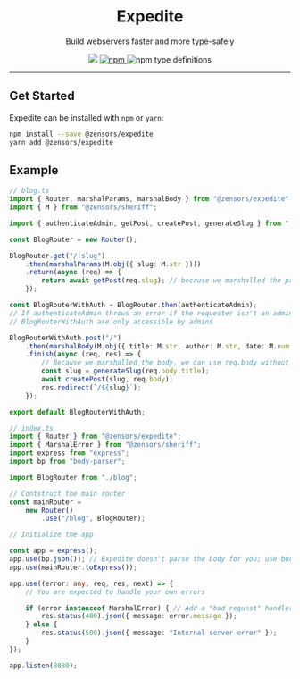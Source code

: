 <p align="center">
    <h1 align="center">Expedite</h1>
</p>
<p align="center">
    Build webservers faster and more type-safely
</p>
<p align="center">
    <img src="https://badge.buildkite.com/97fbd19f7d1f1159d7aa24fcf97ba2beb27c42279716bdc192.svg?branch=master">
    <a href="https://npmjs.com/package/@zensors/expedite">
        <img alt="npm" src="https://img.shields.io/npm/v/@zensors/expedite">
    </a>
    <img alt="npm type definitions" src="https://img.shields.io/npm/types/@zensors/expedite">
</p>

-----

## Get Started

Expedite can be installed with `npm` or `yarn`:

```bash
npm install --save @zensors/expedite
yarn add @zensors/expedite
```

## Example

```ts
// blog.ts
import { Router, marshalParams, marshalBody } from "@zensors/expedite";
import { M } from "@zensors/sheriff";

import { authenticateAdmin, getPost, createPost, generateSlug } from "...";

const BlogRouter = new Router();

BlogRouter.get("/:slug")
	.then(marshalParams(M.obj({ slug: M.str })))
	.return(async (req) => {
		return await getPost(req.slug); // because we marshalled the params, TS knows that req.slug is of type string
	});

const BlogRouterWithAuth = BlogRouter.then(authenticateAdmin);
// If authenticateAdmin throws an error if the requester isn't an admin, then all endpoints chained off of
// BlogRouterWithAuth are only accessible by admins

BlogRouterWithAuth.post("/")
	.then(marshalBody(M.obj({ title: M.str, author: M.str, date: M.num, content: M.str })))
	.finish(async (req, res) => {
		// Because we marshalled the body, we can use req.body without having everything typed as any
		const slug = generateSlug(req.body.title);
		await createPost(slug, req.body);
		res.redirect(`/${slug}`);
	});

export default BlogRouterWithAuth;
```

```ts
// index.ts
import { Router } from "@zensors/expedite";
import { MarshalError } from "@zensors/sheriff";
import express from "express";
import bp from "body-parser";

import BlogRouter from "./blog";

// Contstruct the main router
const mainRouter =
	new Router()
		.use("/blog", BlogRouter);

// Initialize the app

const app = express();
app.use(bp.json()); // Expedite doesn't parse the body for you; use body-parser for that
app.use(mainRouter.toExpress());

app.use((error: any, req, res, next) => {
	// You are expected to handle your own errors

	if (error instanceof MarshalError) { // Add a "bad request" handler for marshal errors
		res.status(400).json({ message: error.message });
	} else {
		res.status(500).json({ message: "Internal server error" });
	}
});

app.listen(8080);
```
